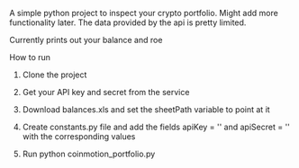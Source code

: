 
A simple python project to inspect your crypto portfolio.
Might add more functionality later. The data provided by the api is pretty limited.

Currently prints out your balance and roe

How to run

1. Clone the project

2. Get your API key and secret from the service

3. Download balances.xls and set the sheetPath variable to point at it

4. Create constants.py file and add the fields apiKey = '' and apiSecret = '' with the corresponding values

5. Run python coinmotion_portfolio.py


